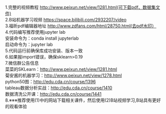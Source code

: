 1.完整的视频教程 http://www.peixun.net/view/1281.html(可下载pdf、数据集文件)  
2.B站机器学习视频 https://space.bilibili.com/2932207/video  
3.福昕pdf编辑器地址 http://www.zdfans.com/html/28750.html(去pdf水印）  
4.代码编写推荐使用jupyter lab  
	安装命令为：conda install jupyterlab  
	启动命令为：jupyter lab  
5.代码运行前确保库成功安装、版本一致  
6.如果报import错误，确保sklearn>0.19  
7.微信群公告信息  
	菜菜的SKLearn：http://www.peixun.net/view/1281.html  
	菊安酱的机器学习：http://www.peixun.net/view/1278.html  
	python50图：http://edu.cda.cn/course/1396  
	tableau数据分析实战：http://edu.cda.cn/course/1410  
	数据清洗公开课：http://edu.cda.cn/course/1441  
8.※※※推荐使用(1)中的网站下载相关课件，然后使用(2)B站视频学习,B站具有更好的观看体验
